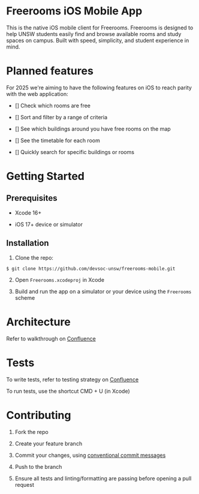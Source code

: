 # Freerooms iOS Mobile App

This is the native iOS mobile client for Freerooms. Freerooms is designed to help UNSW students easily find and browse available rooms and study spaces on campus. Built with speed, simplicity, and student experience in mind.

# Planned features

For 2025 we're aiming to have the following features on iOS to reach parity with the web application:

- [] Check which rooms are free

- [] Sort and filter by a range of criteria

- [] See which buildings around you have free rooms on the map

- [] See the timetable for each room

- [] Quickly search for specific buildings or rooms

# Getting Started

## Prerequisites

- Xcode 16+

- iOS 17+ device or simulator

## Installation

1. Clone the repo:

```console
$ git clone https://github.com/devsoc-unsw/freerooms-mobile.git
```

2. Open `Freerooms.xcodeproj` in Xcode

3. Build and run the app on a simulator or your device using the `Freerooms` scheme

# Architecture

Refer to walkthrough on [Confluence](https://devsoc.atlassian.net/wiki/spaces/F/pages/349733080/Mobile+Architecturehttps://devsoc.atlassian.net/wiki/spaces/F/pages/349733080/Mobile+Architecture)

# Tests

To write tests, refer to testing strategy on [Confluence](https://devsoc.atlassian.net/wiki/spaces/F/pages/349798619/Test+Driven+Development)

To run tests, use the shortcut CMD + U (in Xcode)

# Contributing

1. Fork the repo

2. Create your feature branch

3. Commit your changes, using [conventional commit messages](https://www.conventionalcommits.org/en/v1.0.0/)

4. Push to the branch

5. Ensure all tests and linting/formatting are passing before opening a pull request
